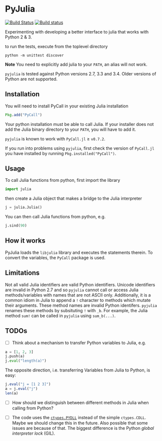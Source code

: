 PyJulia
=======

[![Build Status](https://travis-ci.org/JuliaLang/pyjulia.svg?branch=master)](https://travis-ci.org/JuliaLang/pyjulia)
[![Build status](https://ci.appveyor.com/api/projects/status/vu38lh59skrtal03?svg=true)](https://ci.appveyor.com/project/EQt/pyjulia)

Experimenting with developing a better interface to julia that works with Python 2 & 3.

to run the tests, execute from the toplevel directory

```shell
python -m unittest discover
```

**Note** You need to explicitly add julia to your `PATH`, an alias will not work.

`pyjulia` is tested against Python versions 2.7, 3.3 and 3.4.  Older versions of Python are not supported.

Installation
------------
You will need to install PyCall in your existing Julia installation

```julia
Pkg.add("PyCall")
```

Your python installation must be able to call Julia.  If your installer
does not add the Julia binary directory to your `PATH`, you will have to
add it.

`pyjulia` is known to work with `PyCall.jl` ≥ `v0.7.2`.

If you run into problems using `pyjulia`, first check the version of `PyCall.jl` you have installed by running `Pkg.installed("PyCall")`.

Usage
-----
To call Julia functions from python, first import the library

```python
import julia
```

then create a Julia object that makes a bridge to the Julia interpreter

```python
j = julia.Julia()
```

You can then call Julia functions from python, e.g.

```python
j.sind(90)
```

How it works
------------
PyJulia loads the `libjulia` library and executes the statements therein.
To convert the variables, the `PyCall` package is used.



Limitations
------------

Not all valid Julia identifiers are valid Python identifiers.  Unicode identifiers are invalid in Python 2.7 and so `pyjulia` cannot call or access Julia methods/variables with names that are not ASCII only.  Additionally, it is a common idiom in Julia to append a `!` character to methods which mutate their arguments.  These method names are invalid Python identifers.  `pyjulia` renames these methods by subsituting `!` with `_b`.  For example, the Julia method `sum!` can be called in `pyjulia` using `sum_b(...)`.


TODOs
-----

* [ ] Think about a mechanism to transfer Python variables to Julia, e.g.
```python
a = [1, 2, 3]
j.push(a)
j.eval("length(a)")
```
  The opposite direction, i.e. transferring Variables from Julia to Python, is easy:
```julia
j.eval("j = [1 2 3]")
a = j.eval("j")
len(a)
```

* [ ] How should we distinguish between different methods in Julia when calling from Python?

* [ ] The code uses the [`ctypes.PYDLL`][pydll] instead of the simple `ctypes.CDLL`.  Maybe we should change this in the future.  Also possible that some issues are because of that.  The biggest difference is the Python _global interpreter lock_ (GIL).


[pydll]: https://docs.python.org/3/library/ctypes.html#ctypes.PyDLL
